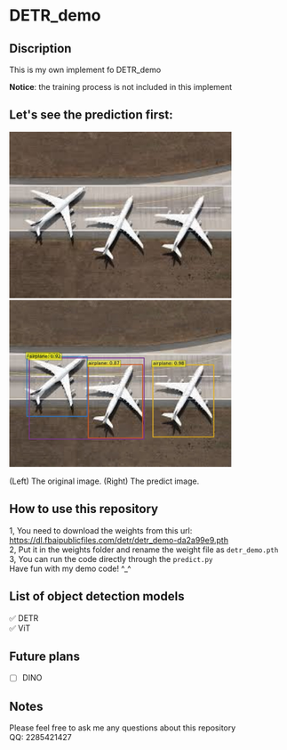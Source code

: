 # DETR_demo
## Discription
This is my own implement fo DETR_demo 

__Notice__: the training process is not included in this implement 
## Let's see the prediction first:

<img src="https://github.com/Younai2021/DETR_demo/blob/main/images/aeroplanes.jpg" width="400"  /> <img src="https://github.com/Younai2021/DETR_demo/blob/main/images/predict.jpg" width="400"  />

(Left) The original image. (Right) The predict image.

## How to use this repository
1, You need to download the weights from this url: https://dl.fbaipublicfiles.com/detr/detr_demo-da2a99e9.pth  
2, Put it in the weights folder and rename the weight file as `detr_demo.pth`  
3, You can run the code directly through the `predict.py`  
Have fun with my demo code! ^_^

## List of object detection models 
✅ DETR  
✅ ViT
## Future plans
- [ ] DINO

## Notes
Please feel free to ask me any questions about this repository  
QQ: 2285421427
